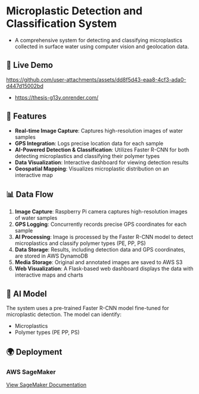 # Microplastic Detection and Classification System

- A comprehensive system for detecting and classifying microplastics collected in surface water using computer vision and geolocation data.

## 🚀 Live Demo

https://github.com/user-attachments/assets/dd8f5d43-eaa8-4cf3-ada0-d447d15002bd

- https://thesis-g13y.onrender.com/

## 🌟 Features

- **Real-time Image Capture**: Captures high-resolution images of water samples
- **GPS Integration**: Logs precise location data for each sample
- **AI-Powered Detection & Classification**: Utilizes Faster R-CNN for both detecting microplastics and classifying their polymer types
- **Data Visualization**: Interactive dashboard for viewing detection results
- **Geospatial Mapping**: Visualizes microplastic distribution on an interactive map

## 📊 Data Flow

1. **Image Capture**: Raspberry Pi camera captures high-resolution images of water samples
2. **GPS Logging**: Concurrently records precise GPS coordinates for each sample
3. **AI Processing**: Image is processed by the Faster R-CNN model to detect microplastics and classify polymer types (PE, PP, PS)
4. **Data Storage**: Results, including detection data and GPS coordinates, are stored in AWS DynamoDB
5. **Media Storage**: Original and annotated images are saved to AWS S3
6. **Web Visualization**: A Flask-based web dashboard displays the data with interactive maps and charts

## 🤖 AI Model

The system uses a pre-trained Faster R-CNN model fine-tuned for microplastic detection. The model can identify:

- Microplastics
- Polymer types (PE PP, PS)

## 🌍 Deployment

### AWS SageMaker

[View SageMaker Documentation](https://sagemaker.readthedocs.io/en/stable/frameworks/pytorch/using_pytorch.html#bring-your-own-model)



